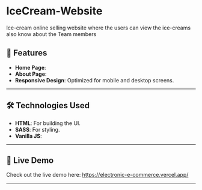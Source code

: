 # IceCream-Website
Ice-cream online selling website where the users can view the ice-creams also know about the Team members


## 🌟 Features

- **Home Page**:
- **About Page**:
- **Responsive Design**: Optimized for mobile and desktop screens.

---

## 🛠️ Technologies Used

- **HTML**: For building the UI.
- **SASS**: For styling.
- **Vanilla JS**:

---

## 🚀 Live Demo

Check out the live demo here: https://electronic-e-commerce.vercel.app/

---
